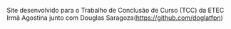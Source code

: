 Site desenvolvido para o Trabalho de Conclusão de Curso (TCC) da ETEC Irmã Agostina junto com Douglas Saragoza(https://github.com/doglatfpn)
